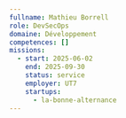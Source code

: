 ```yaml
---
fullname: Mathieu Borrell
role: DevSecOps
domaine: Développement
competences: []
missions:
  - start: 2025-06-02
    end: 2025-09-30
    status: service
    employer: UT7
    startups:
      - la-bonne-alternance
---
```


